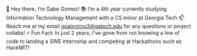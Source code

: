 👋 Hey there, I’m Gabe Gomez!
📚 I’m a 4th year currently studying Information Technology Management with a CS minor at Georgia Tech
📫 Reach me at my email gpalomino3@gatech.edu for any questions or project collabs!
⚡ Fun Fact: In just 2 years, I've gone from not knowing a line of code to landing a SWE internship and competing at Hackathons such as HackMIT!
